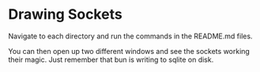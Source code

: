 # Drawing Sockets

Navigate to each directory and run the commands in the README.md files.

You can then open up two different windows and see the sockets working their magic. Just remember that bun is writing to sqlite on disk.